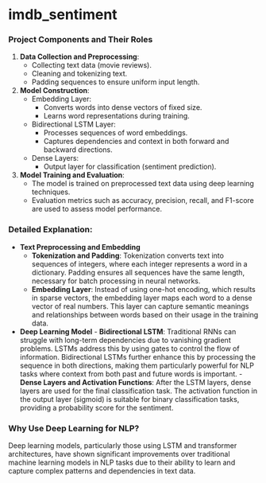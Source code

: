 # imdb_sentiment

### Project Components and Their Roles
1. **Data Collection and Preprocessing**:
    - Collecting text data (movie reviews).
    - Cleaning and tokenizing text.
    - Padding sequences to ensure uniform input length.
2. **Model Construction**:
    - Embedding Layer:
        - Converts words into dense vectors of fixed size.
        - Learns word representations during training.
    - Bidirectional LSTM Layer:
        - Processes sequences of word embeddings.
        - Captures dependencies and context in both forward and backward directions.
    - Dense Layers:
        - Output layer for classification (sentiment prediction).
3. **Model Training and Evaluation**:
    - The model is trained on preprocessed text data using deep learning techniques.
    - Evaluation metrics such as accuracy, precision, recall, and F1-score are used to assess model performance.

### Detailed Explanation:
- **Text Preprocessing and Embedding**
    - **Tokenization and Padding**: Tokenization converts text into sequences of integers, where each integer represents a word in a dictionary. Padding ensures all sequences have the same length, necessary for batch processing in neural networks.
    - **Embedding Layer**: Instead of using one-hot encoding, which results in sparse vectors, the embedding layer maps each word to a dense vector of real numbers. This layer can capture semantic meanings and relationships between words based on their usage in the training data.
- **Deep Learning Model**
        - **Bidirectional LSTM**: Traditional RNNs can struggle with long-term dependencies due to vanishing gradient problems. LSTMs address this by using gates to control the flow of information. Bidirectional LSTMs further enhance this by processing the sequence in both directions, making them particularly powerful for NLP tasks where context from both past and future words is important.
        - **Dense Layers and Activation Functions**: After the LSTM layers, dense layers are used for the final classification task. The activation function in the output layer (sigmoid) is suitable for binary classification tasks, providing a probability score for the sentiment.

### Why Use Deep Learning for NLP?
Deep learning models, particularly those using LSTM and transformer architectures, have shown significant improvements over traditional machine learning models in NLP tasks due to their ability to learn and capture complex patterns and dependencies in text data.